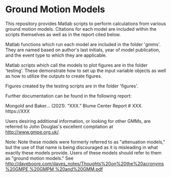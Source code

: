 # Ground Motion Models

This repository provides Matlab scripts to perform calculations from various ground motion models. Citations for each
model are included within the scripts themselves as well as in the report cited below.

Matlab functions which run each model are included in the folder 'gmms'. They are named based on author's last initials,
year of model publication, and the event type to which they are applicable.

Matlab scripts which call the models to plot figures are in the folder 'testing'. These demonstrate how to set up the input
variable objects as well as how to utilize the outputs to create figures.

Figures created by the testing scripts are in the folder 'figures'.


Further documentation can be found in the following report:

Mongold and Baker... (2021). “XXX.” Blume Center Report # XXX. https://XXX

Users desiring additional information, or looking for other GMMs, are referred to John Douglas's excellent compilation at http://www.gmpe.org.uk/.

Note: Note these models were formerly referred to as "attenuation models," but the use of that name is being discouraged as it is misleading in what exactly these models provide. Users of these models should refer to them as "ground motion models." See http://daveboore.com/daves_notes/Thoughts%20on%20the%20acronyms%20GMPE,%20GMPM,%20and%20GMM.pdf 
